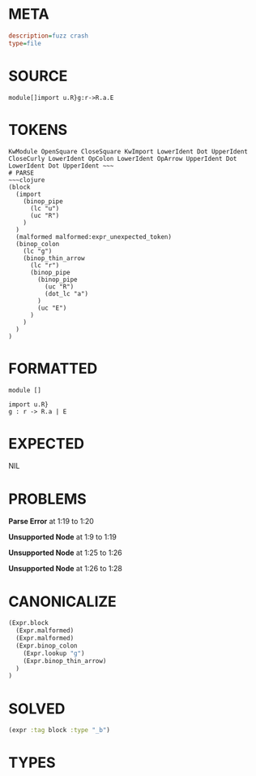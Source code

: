 # META
~~~ini
description=fuzz crash
type=file
~~~
# SOURCE
~~~roc
module[]import u.R}g:r->R.a.E
~~~
# TOKENS
~~~text
KwModule OpenSquare CloseSquare KwImport LowerIdent Dot UpperIdent CloseCurly LowerIdent OpColon LowerIdent OpArrow UpperIdent Dot LowerIdent Dot UpperIdent ~~~
# PARSE
~~~clojure
(block
  (import
    (binop_pipe
      (lc "u")
      (uc "R")
    )
  )
  (malformed malformed:expr_unexpected_token)
  (binop_colon
    (lc "g")
    (binop_thin_arrow
      (lc "r")
      (binop_pipe
        (binop_pipe
          (uc "R")
          (dot_lc "a")
        )
        (uc "E")
      )
    )
  )
)
~~~
# FORMATTED
~~~roc
module []

import u.R}
g : r -> R.a | E
~~~
# EXPECTED
NIL
# PROBLEMS
**Parse Error**
at 1:19 to 1:20

**Unsupported Node**
at 1:9 to 1:19

**Unsupported Node**
at 1:25 to 1:26

**Unsupported Node**
at 1:26 to 1:28

# CANONICALIZE
~~~clojure
(Expr.block
  (Expr.malformed)
  (Expr.malformed)
  (Expr.binop_colon
    (Expr.lookup "g")
    (Expr.binop_thin_arrow)
  )
)
~~~
# SOLVED
~~~clojure
(expr :tag block :type "_b")
~~~
# TYPES
~~~roc
~~~
